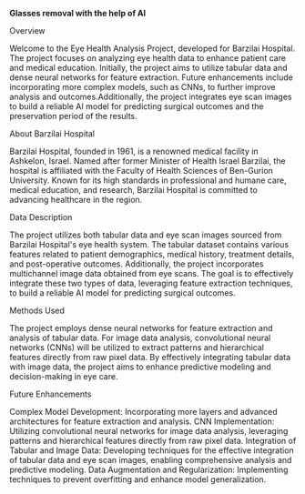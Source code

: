 **Glasses removal with the help of AI**

Overview

Welcome to the Eye Health Analysis Project, developed for Barzilai Hospital. The project focuses on analyzing eye health data to enhance patient care and medical education. Initially, the project aims to utilize tabular data and dense neural networks for feature extraction. Future enhancements include incorporating more complex models, such as CNNs, to further improve analysis and outcomes.Additionally, the project integrates eye scan images to build a reliable AI model for predicting surgical outcomes and the preservation period of the results.

About Barzilai Hospital

Barzilai Hospital, founded in 1961, is a renowned medical facility in Ashkelon, Israel. Named after former Minister of Health Israel Barzilai, the hospital is affiliated with the Faculty of Health Sciences of Ben-Gurion University. Known for its high standards in professional and humane care, medical education, and research, Barzilai Hospital is committed to advancing healthcare in the region.

Data Description

The project utilizes both tabular data and eye scan images sourced from Barzilai Hospital's eye health system. The tabular dataset contains various features related to patient demographics, medical history, treatment details, and post-operative outcomes. Additionally, the project incorporates multichannel image data obtained from eye scans. The goal is to effectively integrate these two types of data, leveraging feature extraction techniques, to build a reliable AI model for predicting surgical outcomes.

Methods Used

The project employs dense neural networks for feature extraction and analysis of tabular data. For image data analysis, convolutional neural networks (CNNs) will be utilized to extract patterns and hierarchical features directly from raw pixel data. By effectively integrating tabular data with image data, the project aims to enhance predictive modeling and decision-making in eye care.

Future Enhancements

Complex Model Development: Incorporating more layers and advanced architectures for feature extraction and analysis.
CNN Implementation: Utilizing convolutional neural networks for image data analysis, leveraging patterns and hierarchical features directly from raw pixel data.
Integration of Tabular and Image Data: Developing techniques for the effective integration of tabular data and eye scan images, enabling comprehensive analysis and predictive modeling.
Data Augmentation and Regularization: Implementing techniques to prevent overfitting and enhance model generalization.
